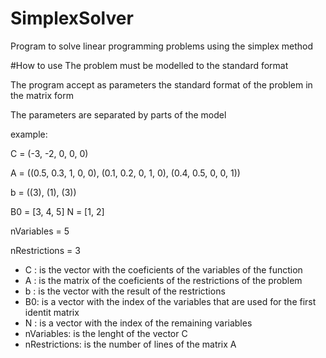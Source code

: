 # SimplexSolver
Program to solve linear programming problems using the simplex method 

#How to use
The problem must be modelled to the standard format

The program accept as parameters the standard format of the problem in the matrix form

The parameters are separated by parts of the model

example:

 C = (-3, -2, 0, 0, 0)

 A = ((0.5, 0.3, 1, 0, 0),
      (0.1, 0.2, 0, 1, 0),
      (0.4, 0.5, 0, 0, 1))

 b = ((3), (1), (3))

 B0 = [3, 4, 5]
 N = [1, 2]

 nVariables = 5
 
 nRestrictions = 3

 - C : is the vector with the coeficients of the variables of the function
 - A : is the matrix of the coeficients of the restrictions of the problem
 - b : is the vector with the result of the restrictions
 - B0: is a vector with the index of the variables that are used for the first identit matrix
 - N : is a vector with the index of the remaining variables
 - nVariables: is the lenght of the vector C
 - nRestrictions: is the number of lines of the matrix A

